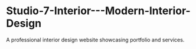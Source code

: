 # Studio-7-Interior---Modern-Interior-Design
A professional interior design website showcasing portfolio and services.  
